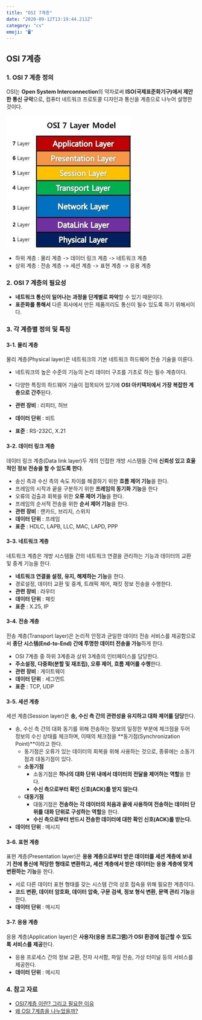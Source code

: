 ```yaml
---
title: "OSI 7계층"
date: "2020-09-12T13:19:44.211Z"
category: "cs"
emoji: "🖥️"
---
```


## OSI 7계층

### 1. OSI 7 계층 정의

OSI는 **Open System Interconnection**의 약자로써 **ISO(국제표준화기구)에서 제안한 통신 규악**으로, 컴퓨터 네트워크 프로토콜 디자인과 통신을 계층으로 나누어 설명한 것이다.

![OSI7계층](https://raw.githubusercontent.com/zhsks528/TIL/master/Resource/OSI.PNG)

- 하위 계층 : 물리 계층 -> 데이터 링크 계층 -> 네트워크 계층
- 상위 계층 : 전송 계층 -> 세션 계층 -> 표현 계층 -> 응용 계층

### 2. OSI 7 계층의 필요성

- **네트워크 통신이 일어나는 과정을 단계별로 파악**할 수 있기 때문이다.
- **표준화를 통해서** 다른 회사에서 만든 제품끼리도 통신이 될수 있도록 하기 위해서이다.

### 3. 각 계층별 정의 및 특징

#### 3-1. 물리 계층

물리 계층(Physical layer)은 네트워크의 기본 네트워크 하드웨어 전송 기술을 이룬다.

- 네트워크의 높은 수준의 기능의 논리 데이터 구조를 기초로 하는 필수 계층이다.
- 다양한 특징의 하드웨어 기술이 접목되어 있기에 **OSI 아키텍처에서 가장 복잡한 계층으로 간주**된다.

- **관련 장비** : 리피터, 허브
- **데이터 단위** : 비트
- **표준** : RS-232C, X.21

#### 3-2. 데이터 링크 계층

데이터 링크 계층(Data link layer)두 개의 인접한 개방 시스템들 간에 **신뢰성 있고 효울적인 정보 전송을 할 수 있도록 한다**.

- 송신 측과 수신 측의 속도 차이를 해결하기 위한 **흐름 제어 기능**을 한다.
- 프레임의 시작과 끝을 구분하기 위한 **프레임의 동기화 기능**을 한다
- 오류의 검출과 회복을 위한 **오류 제어 기능**을 한다.
- 프레임의 순서적 전송을 위한 **순서 제어 기능**을 한다.
- **관련 장비** : 랜카드, 브리지, 스위치
- **데이터 단위** : 프레임
- **표준** : HDLC, LAPB, LLC, MAC, LAPD, PPP

#### 3-3. 네트워크 계층

네트워크 계층은 개방 시스템들 간의 네트워크 연결을 관리하는 기능과 데이터의 교환 및 중계 기능을 한다.

- **네트워크 연결을 설정, 유지, 해제하는 기능**을 한다.
- 경로설정, 데이터 교환 및 중계, 트래픽 제어, 패킷 정보 전송을 수행한다.
- **관련 장비** : 라우터
- **데이터 단위** : 패킷
- **표준** : X.25, IP

#### 3-4. 전송 계층 

전송 계층(Transport layer)은 논리적 안정과 균일한 데이터 전송 서비스를 제공함으로써 **종단 시스템(End-to-End) 간에 투명한 데이터 전송을 가능**하게 한다.

- OSI 7계층 중 하위 3계층과 상위 3계층의 인터페이스를 담당한다.
- **주소설정, 다중화(분할 및 재조립), 오류 제어, 흐름 제어를 수행**한다.
- **관련 장비** : 게이트웨이
- **데이터 단위** : 세그먼트
- **표준** : TCP, UDP

#### 3-5. 세션 계층

세션 계층(Session layer)은 **송, 수신 측 간의 관련성을 유지하고 대화 제어를 담당**한다.

- 송, 수신 측 간의 대화 동기를 위해 전송하는 정보의 일정한 부분에 체크점을 두어 정보의 수신 상태를 체크하며, 이때의 체크점을 **동기점(Synchronization Point)**이라고 한다.
  - 동기점은 오류가 있는 데이터의 회복을 위해 사용하는 것으로, 종류에는 소동기점과 대동기점이 있다.
  - **소동기점**
    - 소동기점은 **하나의 대화 단위 내에서 데이터의 전달을 제어하는 역할**을 한다.
    - **수신 측으로부터 확인 신호(ACK)를 받지 않는다**.
  - **대동기점**
    - 대동기점은 **전송하는 각 데이터의 처음과 끝에 사용하여 전송하는 데이터 단위를 대화 단위로 구성하는 역할**을 한다.
    - **수신 측으로부터 반드시 전송한 데이터에 대한 확인 신호(ACK)를 받는다.**
- **데이터 단위** : 메시지

#### 3-6. 표현 계층

표현 계층(Presentation layer)은 **응용 계층으로부터 받은 데이터를 세션 계층에 보내기 전에 통신에 적당한 형태로 변환하고, 세션 계층에서 받은 데이터는 응용 계층에 맞게 변환하는 기능**을 한다.

- 서로 다른 데이터 표현 형태를 갖는 시스템 간의 상호 접속을 위해 필요한 계층이다.
- **코드 변환, 데이터 암호화, 데이터 압축, 구문 검색, 정보 형식 변환, 문맥 관리 기능**을 한다.
- **데이터 단위** : 메시지

#### 3-7. 응용 계층

응용 계층(Application layer)은 **사용자(응용 프로그램)가 OSI 환경에 접근할 수 있도록 서비스를 제공**한다.

- 응용 프로세스 간의 정보 교환, 전자 사서함, 파일 전송, 가상 터미널 등의 서비스를 제공한다.
- **데이터 단위** : 메시지

### 4. 참고 자료

- [OSI7계층 이란? 그리고 필요한 이유](https://eyeber4605.tistory.com/12)
- [왜 OSI 7계층을 나누었을까?](https://blockdmask.tistory.com/232)
